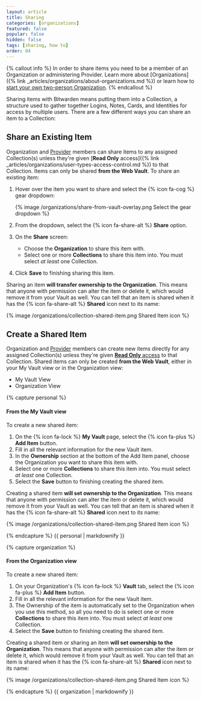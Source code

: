 ```yaml
---
layout: article
title: Sharing
categories: [organizations]
featured: false
popular: false
hidden: false
tags: [sharing, how to]
order: 04
---
```


{% callout info %}
In order to share items you need to be a member of an Organization or administering Provider. Learn more about [Organizations]({% link _articles/organizations/about-organizations.md %}) or learn how to [start your own two-person Organization]({{site.baseurl}}/article/getting-started-organizations/).
{% endcallout %}

Sharing items with Bitwarden means putting them into a Collection, a structure used to gather together Logins, Notes, Cards, and Identities for access by multiple users. There are a few different ways you can share an item to a Collection:

## Share an Existing Item

Organization and [Provider]({{site.baseurl}}/article/providers/) members can share items to any assigned Collection(s) unless they're given [**Read Only** access]({% link _articles/organizations/user-types-access-control.md %}) to that Collection. Items can only be shared **from the Web Vault**. To share an existing item:

1. Hover over the item you want to share and select the {% icon fa-cog %} gear dropdown:

   {% image /organizations/share-from-vault-overlay.png Select the gear dropdown %}

2. From the dropdown, select the {% icon fa-share-alt %} **Share** option.
3. On the **Share** screen:

   - Choose the **Organization** to share this item with.
   - Select one or more **Collections** to share this item into. You must select _at least_ one Collection.

4. Click **Save** to finishing sharing this item.

Sharing an item **will transfer ownership to the Organization**. This means that anyone with permission can alter the item or delete it, which would remove it from your Vault as well. You can tell that an item is shared when it has the {% icon fa-share-alt %} **Shared** icon next to its name:

{% image /organizations/collection-shared-item.png Shared Item icon %}

## Create a Shared Item

Organization and [Provider]({{site.baseurl}}/article/providers/) members can create new items directly for any assigned Collection(s) unless they're given [**Read Only** access](https://bitwarden.com/help/article/user-types-access-control/) to that Collection. Shared items can only be created **from the Web Vault**, either in your My Vault view or in the Organization view:

<ul class="nav nav-tabs" id="myTab" role="tablist">
  <li class="nav-item" role="presentation">
    <a class="nav-link active" id="pertab" data-bs-toggle="tab" data-target="#personal" role="tab" aria-controls="pertab" aria-selected="true">My Vault View</a>
  </li>
  <li class="nav-item" role="presentation">
    <a class="nav-link" id="orgtab" data-bs-toggle="tab" data-target="#organization" role="tab" aria-controls="orgtab" aria-selected="false">Organization View</a>
  </li>
</ul>
<div class="tab-content" id="clientsContent">
  <div class="tab-pane show active" id="personal" role="tabpanel" aria-labelledby="pertab">
{% capture personal %}

#### From the My Vault view

To create a new shared item:

1. On the {% icon fa-lock %} **My Vault** page, select the {% icon fa-plus %} **Add Item** button.
2. Fill in all the relevant information for the new Vault item.
3. In the **Ownership** section at the bottom of the Add Item panel, choose the Organization you want to share this item with.
4. Select one or more **Collections** to share this item into. You must select _at least_ one Collection.
5. Select the **Save** button to finishing creating the shared item.

Creating a shared item **will set ownership to the Organization**. This means that anyone with permission can alter the item or delete it, which would remove it from your Vault as well. You can tell that an item is shared when it has the {% icon fa-share-alt %} **Shared** icon next to its name:

{% image /organizations/collection-shared-item.png Shared Item icon %}

{% endcapture %}
{{ personal | markdownify }}

  </div>
  <div class="tab-pane" id="organization" role="tabpanel" aria-labelledby="orgtab">
{% capture organization %}

#### From the Organization view

To create a new shared item:

1. On your Organization's {% icon fa-lock %} **Vault** tab, select the {% icon fa-plus %} **Add Item** button.
2. Fill in all the relevant information for the new Vault item.
3. The Ownership of the item is automatically set to the Organization when you use this method, so all you need to do is select one or more **Collections** to share this item into. You must select _at least_ one Collection.
4. Select the **Save** button to finishing creating the shared item.

Creating a shared item or sharing an item **will set ownership to the Organization**. This means that anyone with permission can alter the item or delete it, which would remove it from your Vault as well. You can tell that an item is shared when it has the {% icon fa-share-alt %} **Shared** icon next to its name:

{% image /organizations/collection-shared-item.png Shared Item icon %}

{% endcapture %}
{{ organization | markdownify }}

  </div>
</div>
